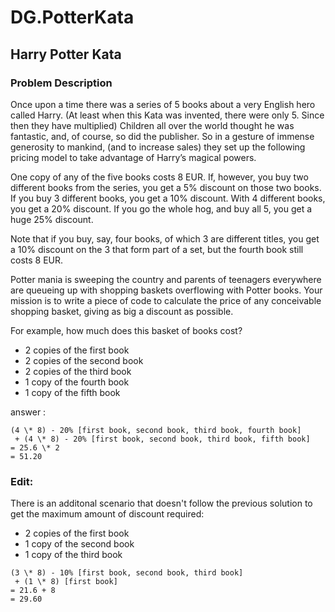 # DG.PotterKata
## Harry Potter Kata

### Problem Description

Once upon a time there was a series of 5 books about a very English hero called Harry. (At least when this Kata was invented, there were only 5. Since then they have multiplied) Children all over the world thought he was fantastic, and, of course, so did the publisher. So in a gesture of immense generosity to mankind, (and to increase sales) they set up the following pricing model to take advantage of Harry’s magical powers.

One copy of any of the five books costs 8 EUR. If, however, you buy two different books from the series, you get a 5% discount on those two books. If you buy 3 different books, you get a 10% discount. With 4 different books, you get a 20% discount. If you go the whole hog, and buy all 5, you get a huge 25% discount.

Note that if you buy, say, four books, of which 3 are different titles, you get a 10% discount on the 3 that form part of a set, but the fourth book still costs 8 EUR.

Potter mania is sweeping the country and parents of teenagers everywhere are queueing up with shopping baskets overflowing with Potter books. Your mission is to write a piece of code to calculate the price of any conceivable shopping basket, giving as big a discount as possible.

For example, how much does this basket of books cost?

- 2 copies of the first book
- 2 copies of the second book
- 2 copies of the third book
- 1 copy of the fourth book
- 1 copy of the fifth book

answer :

```
(4 \* 8) - 20% [first book, second book, third book, fourth book] 
 + (4 \* 8) - 20% [first book, second book, third book, fifth book]
= 25.6 \* 2
= 51.20
```

### Edit:
There is an additonal scenario that doesn't follow the previous solution to get the maximum amount of discount required:
- 2 copies of the first book
- 1 copy of the second book
- 1 copy of the third book

```
(3 \* 8) - 10% [first book, second book, third book] 
 + (1 \* 8) [first book]
= 21.6 + 8
= 29.60
```

